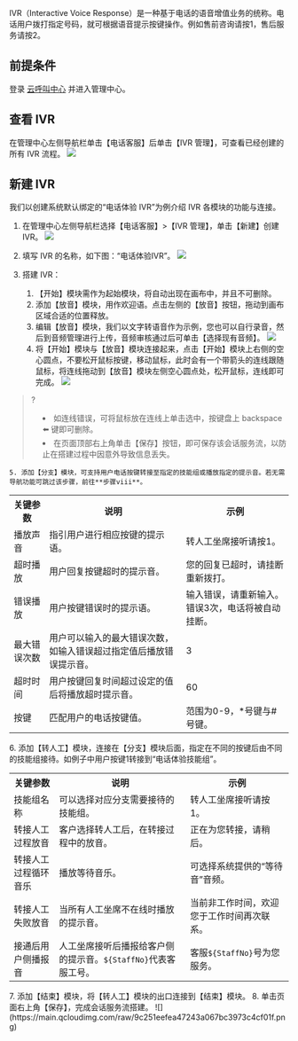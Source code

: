 IVR（Interactive Voice Response）是一种基于电话的语音增值业务的统称。电话用户拨打指定号码，就可根据语音提示按键操作。例如售前咨询请按1，售后服务请按2。

## 前提条件
登录 [云呼叫中心](https://tccc.qcloud.com/login
) 并进入管理中心。

## 查看 IVR
在管理中心左侧导航栏单击【电话客服】后单击【IVR 管理】，可查看已经创建的所有 IVR 流程。
![](https://main.qcloudimg.com/raw/6a98db20cb6cdc783472386303ecb9e8.png)

## 新建 IVR
我们以创建系统默认绑定的“电话体验 IVR”为例介绍 IVR 各模块的功能与连接。
1. 在管理中心左侧导航栏选择【电话客服】>【IVR 管理】，单击【新建】创建 IVR。
![](https://main.qcloudimg.com/raw/38fbf253195ee9a8cde83f52a5bbb6a5.png)
2. 填写 IVR 的名称，如下图：“电话体验IVR”。
![](https://main.qcloudimg.com/raw/974539c98c45b7b0f41279ed9f505271.png)

3. 搭建 IVR：
	1. 【开始】模块需作为起始模块，将自动出现在画布中，并且不可删除。
	2. 添加【放音】模块，用作欢迎语。点击左侧的【放音】按钮，拖动到画布区域合适的位置释放。 
	3. 编辑【放音】模块，我们以文字转语音作为示例，您也可以自行录音，然后到音频管理进行上传，音频审核通过后可单击【选择现有音频】。
![](https://main.qcloudimg.com/raw/6e566592217bdf4b9666fb24bbfcd8a5.png)
	4. 将【开始】模块与【放音】模块连接起来，点击【开始】模块上右侧的空心圆点，不要松开鼠标按键，移动鼠标，此时会有一个带箭头的连线跟随鼠标，将连线拖动到【放音】模块左侧空心圆点处，松开鼠标，连线即可完成。
![](https://main.qcloudimg.com/raw/269fd67b05cbc25bc512513cf915e3b3.png)
>?<li style=" list-style-type:disc;margin-left:20px;">如连线错误，可将鼠标放在连线上单击选中，按键盘上 backspace ⬅️ 键即可删除。<li style=" list-style-type:disc;margin-left:20px;">在页面顶部右上角单击【保存】按钮，即可保存该会话服务流，以防止在搭建过程中因意外导致信息丢失。
>
	5. 添加【分支】模块，可支持用户电话按键转接至指定的技能组或播放指定的提示音。若无需导航功能可跳过该步骤，前往**步骤viii**。
<escape>
<table>
<tr>
<th>关键参数</th>
<th>说明</th>
<th>示例</th>
</tr>
<tr>
<td>播放声音</td>
<td>指引用户进行相应按键的提示语。</td>
<td>转人工坐席接听请按1。</td>
</tr>
<tr>
<td>超时播放</td>
<td> 用户回复按键超时的提示音。</td>
<td> 您的回复已超时，请挂断重新拨打。</td>
</tr>
<tr>
<td>错误播放</td>
<td> 用户按键错误时的提示语。</td>
<td> 输入错误，请重新输入。错误3次，电话将被自动挂断。</td>
</tr>
<tr>
<td>最大错误次数</td>
<td> 用户可以输入的最大错误次数，如输入错误超过指定值后播放错误提示音。</td>
<td> 3</td>
</tr>
<tr>
<td>超时时间</td>
<td> 用户按键回复时间超过设定的值后将播放超时提示音。</td>
<td> 60</td>
</tr>
<tr>
<td>按键</td>
<td> 匹配用户的电话按键值。</td>
<td> 范围为0-9，*号键与#号键。</td>
</tr>
</table>
</escape>
	6. 添加【转人工】模块，连接在【分支】模块后面，指定在不同的按键后由不同的技能组接待。如例子中用户按键1转接到“电话体验技能组”。
<escape>
<table>
<tr>
<th>关键参数</th>
<th>说明</th>
<th>示例</th>
</tr>
<tr>
<td>技能组名称</td>
<td>可以选择对应分支需要接待的技能组。</td>
<td>转人工坐席接听请按1。</td>
</tr>
<tr>
<td>转接人工过程放音</td>
<td> 客户选择转人工后，在转接过程中的放音。</td>
<td> 正在为您转接，请稍后。</td>
</tr>
<tr>
<td>转接人工过程循环音乐</td>
<td> 播放等待音乐。</td>
<td> 可选择系统提供的“等待音”音频。</td>
</tr>
<tr>
<td>转接人工失败放音</td>
<td> 当所有人工坐席不在线时播放的提示音。</td>
<td> 当前非工作时间，欢迎您于工作时间再次联系。</td>
</tr>
<tr>
<td>接通后用户侧播报音</td>
<td> 人工坐席接听后播报给客户侧的提示音。<code>${StaffNo}</code>代表客服工号。</td>
<td> 客服<code>${StaffNo}</code>号为您服务。</td>
</tr>
</table>
</escape>
	7. 添加【结束】模块，将【转人工】模块的出口连接到【结束】模块。
	8. 单击页面右上角【保存】，完成会话服务流搭建。
![](https://main.qcloudimg.com/raw/9c251eefea47243a067bc3973c4cf01f.png)
	
	
	
